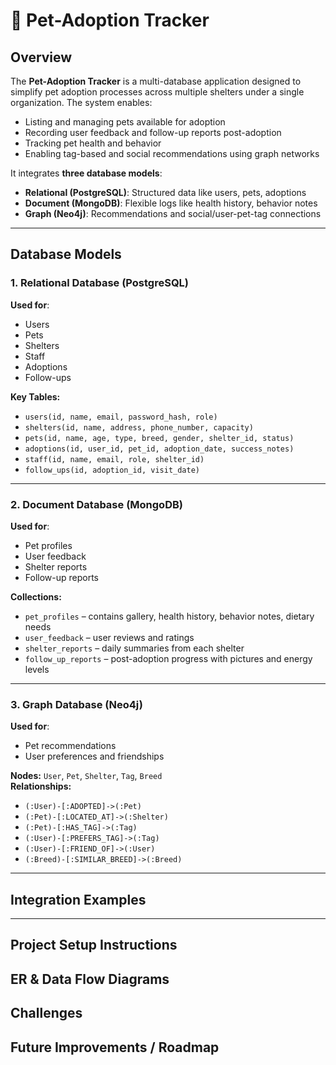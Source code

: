 ﻿# 🐾 Pet-Adoption Tracker 

## Overview
The **Pet-Adoption Tracker** is a multi-database application designed to simplify pet adoption processes across multiple shelters under a single organization. The system enables:

- Listing and managing pets available for adoption
- Recording user feedback and follow-up reports post-adoption
- Tracking pet health and behavior
- Enabling tag-based and social recommendations using graph networks

It integrates **three database models**:
- **Relational (PostgreSQL)**: Structured data like users, pets, adoptions
- **Document (MongoDB)**: Flexible logs like health history, behavior notes
- **Graph (Neo4j)**: Recommendations and social/user-pet-tag connections

---

## Database Models

### 1. Relational Database (PostgreSQL)
**Used for**:
- Users
- Pets
- Shelters
- Staff
- Adoptions
- Follow-ups

**Key Tables:**
- `users(id, name, email, password_hash, role)`
- `shelters(id, name, address, phone_number, capacity)`
- `pets(id, name, age, type, breed, gender, shelter_id, status)`
- `adoptions(id, user_id, pet_id, adoption_date, success_notes)`
- `staff(id, name, email, role, shelter_id)`
- `follow_ups(id, adoption_id, visit_date)`

---

###  2. Document Database (MongoDB)
**Used for**:
- Pet profiles
- User feedback
- Shelter reports
- Follow-up reports

**Collections:**
- `pet_profiles` – contains gallery, health history, behavior notes, dietary needs
- `user_feedback` – user reviews and ratings
- `shelter_reports` – daily summaries from each shelter
- `follow_up_reports` – post-adoption progress with pictures and energy levels

---

###  3. Graph Database (Neo4j)
**Used for**:
- Pet recommendations
- User preferences and friendships

**Nodes:** `User`, `Pet`, `Shelter`, `Tag`, `Breed`  
**Relationships:**
- `(:User)-[:ADOPTED]->(:Pet)`
- `(:Pet)-[:LOCATED_AT]->(:Shelter)`
- `(:Pet)-[:HAS_TAG]->(:Tag)`
- `(:User)-[:PREFERS_TAG]->(:Tag)`
- `(:User)-[:FRIEND_OF]->(:User)`
- `(:Breed)-[:SIMILAR_BREED]->(:Breed)`

---

##  Integration Examples





---

## Project Setup Instructions
## ER & Data Flow Diagrams
## Challenges
## Future Improvements / Roadmap


